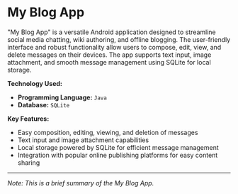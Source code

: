 # My Blog App

"My Blog App" is a versatile Android application designed to streamline social media chatting, wiki authoring, and offline blogging. The user-friendly interface and robust functionality allow users to compose, edit, view, and delete messages on their devices. The app supports text input, image attachment, and smooth message management using SQLite for local storage.

**Technology Used:**
- **Programming Language:** ```Java```
- **Database:** ```SQLite```

**Key Features:**
- Easy composition, editing, viewing, and deletion of messages
- Text input and image attachment capabilities
- Local storage powered by SQLite for efficient message management
- Integration with popular online publishing platforms for easy content sharing

---
*Note: This is a brief summary of the My Blog App.*
